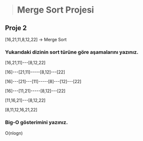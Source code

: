 > # Merge Sort Projesi

## Proje 2

[16,21,11,8,12,22] -> Merge Sort

### Yukarıdaki dizinin sort türüne göre aşamalarını yazınız.

[16,21,11]---[8,12,22]

[16]---[21,11]-----[8,12]---[22]

[16]---[21]---[11]-----[8]---[12]---[22]

[16]---[11,21]-----[8,12]---[22]

[11,16,21]---[8,12,22]

[8,11,12,16,21,22]

### Big-O gösterimini yazınız.

O(nlogn)

